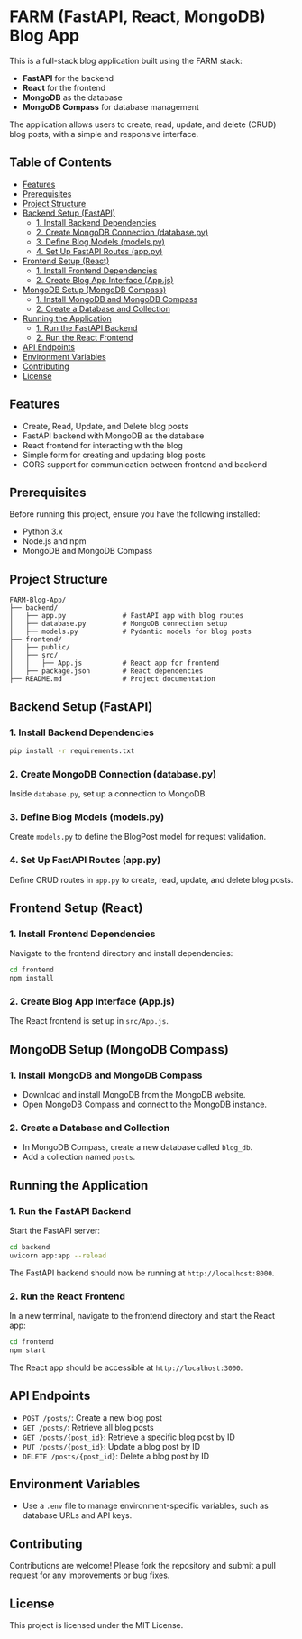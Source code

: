 # FARM (FastAPI, React, MongoDB) Blog App

This is a full-stack blog application built using the FARM stack:

- **FastAPI** for the backend
- **React** for the frontend
- **MongoDB** as the database
- **MongoDB Compass** for database management

The application allows users to create, read, update, and delete (CRUD) blog posts, with a simple and responsive interface.

## Table of Contents

- [Features](#features)
- [Prerequisites](#prerequisites)
- [Project Structure](#project-structure)
- [Backend Setup (FastAPI)](#backend-setup-fastapi)
  - [1. Install Backend Dependencies](#1-install-backend-dependencies)
  - [2. Create MongoDB Connection (database.py)](#2-create-mongodb-connection-databasepy)
  - [3. Define Blog Models (models.py)](#3-define-blog-models-modelspy)
  - [4. Set Up FastAPI Routes (app.py)](#4-set-up-fastapi-routes-apppy)
- [Frontend Setup (React)](#frontend-setup-react)
  - [1. Install Frontend Dependencies](#1-install-frontend-dependencies)
  - [2. Create Blog App Interface (App.js)](#2-create-blog-app-interface-appjs)
- [MongoDB Setup (MongoDB Compass)](#mongodb-setup-mongodb-compass)
  - [1. Install MongoDB and MongoDB Compass](#1-install-mongodb-and-mongodb-compass)
  - [2. Create a Database and Collection](#2-create-a-database-and-collection)
- [Running the Application](#running-the-application)
  - [1. Run the FastAPI Backend](#1-run-the-fastapi-backend)
  - [2. Run the React Frontend](#2-run-the-react-frontend)
- [API Endpoints](#api-endpoints)
- [Environment Variables](#environment-variables)
- [Contributing](#contributing)
- [License](#license)

## Features

- Create, Read, Update, and Delete blog posts
- FastAPI backend with MongoDB as the database
- React frontend for interacting with the blog
- Simple form for creating and updating blog posts
- CORS support for communication between frontend and backend

## Prerequisites

Before running this project, ensure you have the following installed:

- Python 3.x
- Node.js and npm
- MongoDB and MongoDB Compass

## Project Structure

```plaintext
FARM-Blog-App/
├── backend/
│   ├── app.py              # FastAPI app with blog routes
│   ├── database.py         # MongoDB connection setup
│   ├── models.py           # Pydantic models for blog posts
├── frontend/
│   ├── public/
│   ├── src/
│   │   ├── App.js          # React app for frontend
│   ├── package.json        # React dependencies
├── README.md               # Project documentation
```

## Backend Setup (FastAPI)

### 1. Install Backend Dependencies

```bash
pip install -r requirements.txt
```

### 2. Create MongoDB Connection (database.py)

Inside `database.py`, set up a connection to MongoDB.

### 3. Define Blog Models (models.py)

Create `models.py` to define the BlogPost model for request validation.

### 4. Set Up FastAPI Routes (app.py)

Define CRUD routes in `app.py` to create, read, update, and delete blog posts.

## Frontend Setup (React)

### 1. Install Frontend Dependencies

Navigate to the frontend directory and install dependencies:

```bash
cd frontend
npm install
```

### 2. Create Blog App Interface (App.js)

The React frontend is set up in `src/App.js`.

## MongoDB Setup (MongoDB Compass)

### 1. Install MongoDB and MongoDB Compass

- Download and install MongoDB from the MongoDB website.
- Open MongoDB Compass and connect to the MongoDB instance.

### 2. Create a Database and Collection

- In MongoDB Compass, create a new database called `blog_db`.
- Add a collection named `posts`.

## Running the Application

### 1. Run the FastAPI Backend

Start the FastAPI server:

```bash
cd backend
uvicorn app:app --reload
```

The FastAPI backend should now be running at `http://localhost:8000`.

### 2. Run the React Frontend

In a new terminal, navigate to the frontend directory and start the React app:

```bash
cd frontend
npm start
```

The React app should be accessible at `http://localhost:3000`.

## API Endpoints

- `POST /posts/`: Create a new blog post
- `GET /posts/`: Retrieve all blog posts
- `GET /posts/{post_id}`: Retrieve a specific blog post by ID
- `PUT /posts/{post_id}`: Update a blog post by ID
- `DELETE /posts/{post_id}`: Delete a blog post by ID

## Environment Variables

- Use a `.env` file to manage environment-specific variables, such as database URLs and API keys.

## Contributing

Contributions are welcome! Please fork the repository and submit a pull request for any improvements or bug fixes.

## License

This project is licensed under the MIT License.
